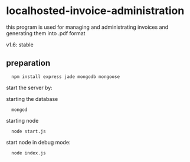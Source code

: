 # localhosted-invoice-administration
this program is used for managing and administrating invoices and generating them into .pdf format

v1.6: stable


preparation
--

```
  npm install express jade mongodb mongoose
```

start the server by:

  starting the database
  ```
    mongod
  ```

  starting node
  ```
    node start.js
  ```

  start node in debug mode:
  ```
    node index.js
  ```
